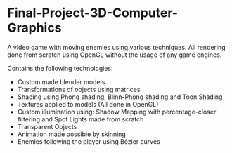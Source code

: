 # Final-Project-3D-Computer-Graphics

A video game with moving enemies using various techniques. All rendering done from scratch using OpenGL without the usage of any game engines.

Contains the following technologies:
- Custom made blender models
- Transformations of objects using matrices
- Shading using Phong shading, Blinn-Phong shading and Toon Shading
- Textures applied to models (All done in OpenGL)
- Custom illumination using: Shadow Mapping with percentage-closer filtering and Spot Lights made from scratch
- Transparent Objects
- Animation made possible by skinning
- Enemies following the player using Bézier curves
